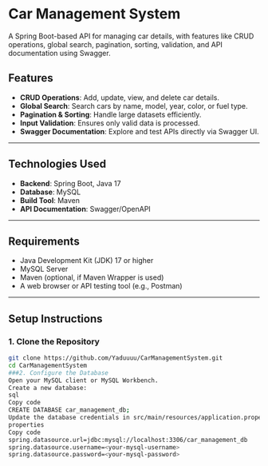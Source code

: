 # Car Management System

A Spring Boot-based API for managing car details, with features like CRUD operations, global search, pagination, sorting, validation, and API documentation using Swagger.

## Features
- **CRUD Operations**: Add, update, view, and delete car details.
- **Global Search**: Search cars by name, model, year, color, or fuel type.
- **Pagination & Sorting**: Handle large datasets efficiently.
- **Input Validation**: Ensures only valid data is processed.
- **Swagger Documentation**: Explore and test APIs directly via Swagger UI.

---

## Technologies Used
- **Backend**: Spring Boot, Java 17
- **Database**: MySQL
- **Build Tool**: Maven
- **API Documentation**: Swagger/OpenAPI

---

## Requirements
- Java Development Kit (JDK) 17 or higher
- MySQL Server
- Maven (optional, if Maven Wrapper is used)
- A web browser or API testing tool (e.g., Postman)

---

## Setup Instructions

### 1. Clone the Repository
```bash
git clone https://github.com/Yaduuuu/CarManagementSystem.git
cd CarManagementSystem
###2. Configure the Database
Open your MySQL client or MySQL Workbench.
Create a new database:
sql
Copy code
CREATE DATABASE car_management_db;
Update the database credentials in src/main/resources/application.properties:
properties
Copy code
spring.datasource.url=jdbc:mysql://localhost:3306/car_management_db
spring.datasource.username=<your-mysql-username>
spring.datasource.password=<your-mysql-password>
